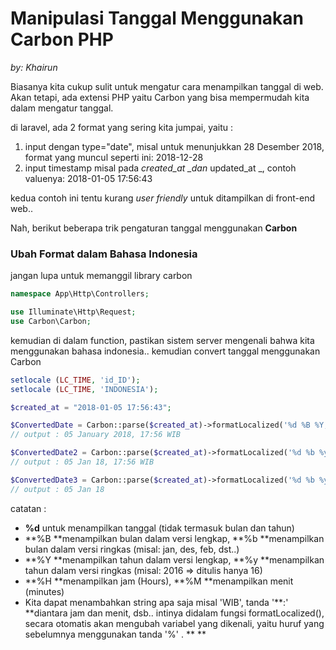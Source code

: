 # Manipulasi Tanggal Menggunakan Carbon PHP

_by: Khairun_

Biasanya kita cukup sulit untuk mengatur cara menampilkan tanggal di web. Akan tetapi, ada extensi PHP yaitu Carbon yang bisa mempermudah kita dalam mengatur tanggal.

di laravel, ada 2 format yang sering kita jumpai, yaitu :

1. input dengan type="date", misal untuk menunjukkan 28 Desember 2018, format yang muncul seperti ini: 2018-12-28
2. input timestamp misal pada _created\_at \_dan_ updated\_at \_, contoh valuenya: 2018-01-05 17:56:43

kedua contoh ini tentu kurang _user friendly_ untuk ditampilkan di front-end web..

Nah, berikut beberapa trik pengaturan tanggal menggunakan **Carbon**

### Ubah Format dalam Bahasa Indonesia

jangan lupa untuk memanggil library carbon

```php
namespace App\Http\Controllers;

use Illuminate\Http\Request;
use Carbon\Carbon;
```

kemudian di dalam function, pastikan sistem server mengenali bahwa kita menggunakan bahasa indonesia.. kemudian convert tanggal menggunakan Carbon

```php
setlocale (LC_TIME, 'id_ID');
setlocale (LC_TIME, 'INDONESIA');

$created_at = "2018-01-05 17:56:43";

$ConvertedDate = Carbon::parse($created_at)->formatLocalized('%d %B %Y, %H:%M WIB');
// output : 05 January 2018, 17:56 WIB

$ConvertedDate2 = Carbon::parse($created_at)->formatLocalized('%d %b %y, %H:%M WIB');
// output : 05 Jan 18, 17:56 WIB

$ConvertedDate3 = Carbon::parse($created_at)->formatLocalized('%d %b %y');
// output : 05 Jan 18
```

catatan :

* **%d** untuk menampilkan tanggal \(tidak termasuk bulan dan tahun\)
* **%B **menampilkan bulan dalam versi lengkap, **%b **menampilkan bulan dalam versi ringkas \(misal: jan, des, feb, dst..\)
* **%Y **menampilkan tahun dalam versi lengkap, **%y **menampilkan tahun dalam versi ringkas \(misal: 2016 =&gt; ditulis hanya 16\)
* **%H **menampilkan jam \(Hours\), **%M **menampilkan menit \(minutes\)
* Kita dapat menambahkan string apa saja misal 'WIB', tanda '**:' **diantara jam dan menit, dsb.. intinya didalam fungsi formatLocalized\(\), secara otomatis akan mengubah variabel yang dikenali, yaitu huruf yang sebelumnya menggunakan tanda '%' . ** ** 



